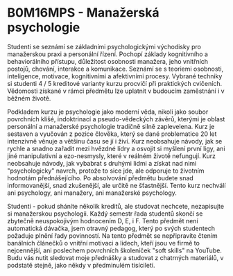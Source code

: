 # B0M16MPS - Manažerská psychologie

Studenti se seznámí se základními psychologickými východisky pro manažerskou praxi a personální řízení. Pochopí základy kognitivního a behaviorálního přístupu, důležitost osobnosti manažera, jeho vnitřních postojů, chování, interakce a komunikace. Seznámí se s teoriemi osobnosti, inteligence, motivace, kognitivními a afektivními procesy. Vybrané techniky si studenti 4 / 5 kreditové varianty kurzu procvičí při praktických cvičeních. Vědomosti získané v rámci předmětu lze uplatnit v budoucím zaměstnání i v běžném životě. 

Podkladem kurzu je psychologie jako moderní věda, nikoli jako soubor povrchních klišé, indoktrinací a pseudo-vědeckých závěrů, kterými je oblast personální a manažerské psychologie tradičně silně zaplevelena. Kurz je sestaven a vyučován z pozice člověka, který se dané problematice 20 let intenzivně věnuje a většinu času se jí i živí. Kurz neobsahuje návody, jak se rychle a snadno zařadit mezi hvězdné lídry a osvojit si myšlení první ligy, ani jiné manipulativní a ezo-nesmysly, které v reálném životě nefungují.  Kurz neobsahuje návody, jak vybabrat s druhými lidmi a získat nad nimi "psychologicky" navrch, protože to sice jde, ale odporuje to životním hodnotám přednášejícího. Po absolvování předmětu budete snad informovanější, snad zkušenější, ale určitě ne šťastnější. Tento kurz nechválí ani psychology, ani manažery, ani manažerské psychology. 

Studenti - pokud sháníte několik kreditů, ale studovat nechcete, nezapisujte si manažerskou psychologii. Každý semestr řada studentů  skončí se zbytečně neuspokojivým hodnocením D, E, i F. Tento předmět není automatická dávačka, jsem otravný pedagog, který po svých studentech požaduje plnění řady povinností. Na tento předmět se nepřipravíte čtením banálních článečků o vnitřní motivaci a lidech, kteří jsou ve firmě to nejcennější, ani poslechem povrchních školeníček "soft skills" na YouTube. Budu vás nutit sledovat moje přednášky a studovat z chatrných materiálů, v podstatě stejně, jako někdy v předminulém tisíciletí. 